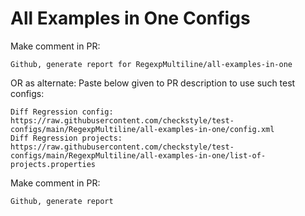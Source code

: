 # All Examples in One Configs
Make comment in PR:
```
Github, generate report for RegexpMultiline/all-examples-in-one
```
OR as alternate:
Paste below given to PR description to use such test configs:
```
Diff Regression config: https://raw.githubusercontent.com/checkstyle/test-configs/main/RegexpMultiline/all-examples-in-one/config.xml
Diff Regression projects: https://raw.githubusercontent.com/checkstyle/test-configs/main/RegexpMultiline/all-examples-in-one/list-of-projects.properties
```
Make comment in PR:
```
Github, generate report
```
